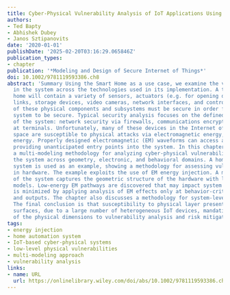 ```yaml
---
title: Cyber-Physical Vulnerability Analysis of IoT Applications Using Multi-Modeling
authors:
- Ted Bapty
- Abhishek Dubey
- Janos Sztipanovits
date: '2020-01-01'
publishDate: '2025-02-20T03:16:29.065846Z'
publication_types:
- chapter
publication: '*Modeling and Design of Secure Internet of Things*'
doi: 10.1002/9781119593386.ch8
abstract: 'Summary Using the Smart Home as a use case, we examine the vulnerabilities
  in the system across the technologies used in its implementation. A typical smart
  home will contain a variety of sensors, actuators (e.g. for opening doors), communication
  links, storage devices, video cameras, network interfaces, and control units. Each
  of these physical components and subsystems must be secure in order for the overall
  system to be secure. Typical security analysis focuses on the defined interfaces
  of the system: network security via firewalls, communications encryption, and authentication
  at terminals. Unfortunately, many of these devices in the Internet of Things (IoT)
  space are susceptible to physical attacks via electromagnetic energy, or other sound/heat
  energy. Properly designed electromagnetic (EM) waveforms can access a range of vulnerabilities,
  providing unanticipated entry points into the system. In this chapter, we discuss
  a multi-modeling methodology for analyzing cyber-physical vulnerabilities, assessing
  the system across geometry, electronic, and behavioral domains. A home automation
  system is used as an example, showing a methodology for assessing vulnerabilities
  in hardware. The example exploits the use of EM energy injection. A multi-modeling
  of the system captures the geometric structure of the hardware with links to behavioral
  models. Low-energy EM pathways are discovered that may impact system behavior. Computation
  is minimized by applying analysis of EM effects only at behavior-critical inputs
  and outputs. The chapter also discusses a methodology for system-level impact analysis.
  The final conclusion is that susceptibility to physical layer presents many attack
  surfaces, due to a large number of heterogeneous IoT devices, mandating consideration
  of the physical dimensions to vulnerability analysis and risk mitigation.'
tags:
- energy injection
- home automation system
- IoT-based cyber-physical systems
- low-level physical vulnerabilities
- multi-modeling approach
- vulnerability analysis
links:
- name: URL
  url: https://onlinelibrary.wiley.com/doi/abs/10.1002/9781119593386.ch8
---
```


